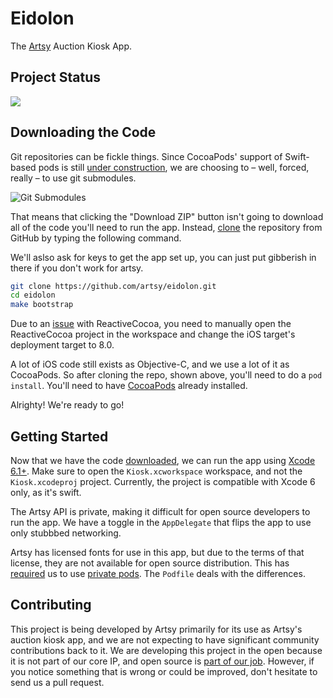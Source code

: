 Eidolon
================

The [Artsy](https://artsy.net) Auction Kiosk App.

Project Status
----------------

<img src ="https://raw.githubusercontent.com/artsy/eidolon/docs/eidolon_preview.md">

Downloading the Code
----------------

Git repositories can be fickle things. Since CocoaPods' support of Swift-based pods
is still [under construction](https://github.com/CocoaPods/CocoaPods/pull/2222),
we are choosing to – well, forced, really – to use git submodules.

![Git Submodules](http://cloud.ashfurrow.com/image/0E1e2G2J1f1P/git-submodules.png)

That means that clicking the "Download ZIP" button isn't going to download all
of the code you'll need to run the app. Instead, [clone](http://git-scm.com/book/en/Git-Basics-Getting-a-Git-Repository#Cloning-an-Existing-Repository)
the repository from GitHub by typing the following command.

We'll aslso ask for keys to get the app set up, you can just put gibberish in there if you
don't work for artsy.

```sh
git clone https://github.com/artsy/eidolon.git
cd eidolon
make bootstrap
```

Due to an [issue](https://github.com/ReactiveCocoa/ReactiveCocoa/issues/1480) 
with ReactiveCocoa, you need to manually open the ReactiveCocoa project in the
workspace and change the iOS target's deployment target to 8.0.

A lot of iOS code still exists as Objective-C, and we use a lot of it as
CocoaPods. So after cloning the repo, shown above, you'll need to do a `pod
install`. You'll need to have [CocoaPods](http://guides.cocoapods.org/using/getting-started.html)
already installed.

Alrighty! We're ready to go!

Getting Started
----------------

Now that we have the code [downloaded](#downloading-the-code), we can run the
app using [Xcode 6.1+](https://developer.apple.com/xcode/downloads/). Make sure to
open the `Kiosk.xcworkspace` workspace, and not the `Kiosk.xcodeproj` project.
Currently, the project is compatible with Xcode 6 only, as it's swift.

The Artsy API is private, making it difficult for open source developers to run
the app. We have a toggle in the `AppDelegate` that flips the app to use only stubbbed networking.

Artsy has licensed fonts for use in this app, but due to the terms of that
license, they are not available for open source distribution. This has [required](http://artsy.github.io/blog/2014/06/20/artsys-first-closed-source-pod/)
us to use [private pods](http://guides.cocoapods.org/making/private-cocoapods.html).
The `Podfile` deals with the differences.

Contributing
----------------

This project is being developed by Artsy primarily for its use as Artsy's
auction kiosk app, and we are not expecting to have significant community
contributions back to it. We are developing this project in the open because
it is not part of our core IP, and open source is [part of our job](http://code.dblock.org/open-source-is-simply-part-of-my-teams-job-description). However, if you notice something that is wrong or could be
improved, don't hesitate to send us a pull request.
